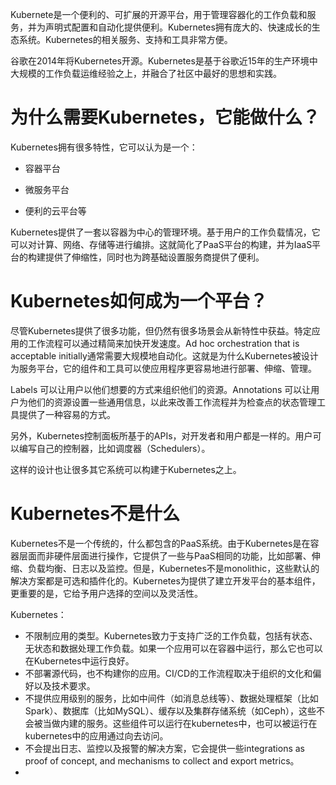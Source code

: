 Kubernete是一个便利的、可扩展的开源平台，用于管理容器化的工作负载和服务，并为声明式配置和自动化提供便利。Kubernetes拥有庞大的、快速成长的生态系统。Kubernetes的相关服务、支持和工具非常方便。

谷歌在2014年将Kubernetes开源。Kubernetes是基于谷歌近15年的生产环境中大规模的工作负载运维经验之上，并融合了社区中最好的思想和实践。

# 为什么需要Kubernetes，它能做什么？

Kubernetes拥有很多特性，它可以认为是一个：

* 容器平台

* 微服务平台

* 便利的云平台等

Kubernetes提供了一套以容器为中心的管理环境。基于用户的工作负载情况，它可以对计算、网络、存储等进行编排。这就简化了PaaS平台的构建，并为IaaS平台的构建提供了伸缩性，同时也为跨基础设置服务商提供了便利。

# Kubernetes如何成为一个平台？

尽管Kubernetes提供了很多功能，但仍然有很多场景会从新特性中获益。特定应用的工作流程可以通过精简来加快开发速度。Ad hoc orchestration that is acceptable initially通常需要大规模地自动化。这就是为什么Kubernetes被设计为服务平台，它的组件和工具可以使应用程序更容易地进行部署、伸缩、管理。

Labels 可以让用户以他们想要的方式来组织他们的资源。Annotations 可以让用户为他们的资源设置一些通用信息，以此来改善工作流程并为检查点的状态管理工具提供了一种容易的方式。

另外，Kubernetes控制面板所基于的APIs，对开发者和用户都是一样的。用户可以编写自己的控制器，比如调度器（Schedulers）。

这样的设计也让很多其它系统可以构建于Kubernetes之上。

# Kubernetes不是什么

Kubernetes不是一个传统的，什么都包含的PaaS系统。由于Kubernetes是在容器层面而非硬件层面进行操作，它提供了一些与PaaS相同的功能，比如部署、伸缩、负载均衡、日志以及监控。但是，Kubernetes不是monolithic，这些默认的解决方案都是可选和插件化的。Kubernetes为提供了建立开发平台的基本组件，更重要的是，它给予用户选择的空间以及灵活性。

Kubernetes：

* 不限制应用的类型。Kubernetes致力于支持广泛的工作负载，包括有状态、无状态和数据处理工作负载。如果一个应用可以在容器中运行，那么它也可以在Kubernetes中运行良好。
* 不部署源代码，也不构建你的应用。CI/CD的工作流程取决于组织的文化和偏好以及技术要求。
* 不提供应用级别的服务，比如中间件（如消息总线等）、数据处理框架（比如Spark）、数据库（比如MySQL）、缓存以及集群存储系统（如Ceph），这些不会被当做内建的服务。这些组件可以运行在kubernetes中，也可以被运行在kubernetes中的应用通过向去访问。
* 不会提出日志、监控以及报警的解决方案，它会提供一些integrations as proof of concept, and mechanisms to collect and export metrics。
* 
# 



